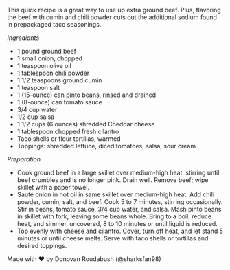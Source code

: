 This quick recipe is a great way to use up extra ground beef. Plus, flavoring the beef with cumin and chili powder cuts out the additional sodium found in prepackaged taco seasonings.

*Ingrediants*

- 1 pound ground beef
- 1 small onion, chopped
- 1 teaspoon olive oil
- 1 tablespoon chili powder
- 1 1/2 teaspoons ground cumin
- 1 teaspoon salt
- 1 (15-ounce) can pinto beans, rinsed and drained
- 1 (8-ounce) can tomato sauce
- 3/4 cup water
- 1/2 cup salsa
- 1 1/2 cups (6 ounces) shredded Cheddar cheese
- 1 tablespoon chopped fresh cilantro
- Taco shells or flour tortillas, warmed
- Toppings: shredded lettuce, diced tomatoes, salsa, sour cream

*Preparation*

- Cook ground beef in a large skillet over medium-high heat, stirring until beef crumbles and is no longer pink. Drain well. Remove beef; wipe skillet with a paper towel.
- Sauté onion in hot oil in same skillet over medium-high heat. Add chili powder, cumin, salt, and beef. Cook 5 to 7 minutes, stirring occasionally. Stir in beans, tomato sauce, 3/4 cup water, and salsa. Mash pinto beans in skillet with fork, leaving some beans whole. Bring to a boil; reduce heat, and simmer, uncovered, 8 to 10 minutes or until liquid is reduced.
- Top evenly with cheese and cilantro. Cover, turn off heat, and let stand 5 minutes or until cheese melts. Serve with taco shells or tortillas and desired toppings.

Made with ♥ by Donovan Roudabush (@sharksfan98)
